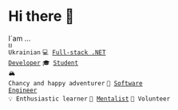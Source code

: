 # Hi there 👋
I`am ...<br>
<code><img alt="Ukraine" src="https://purecatamphetamine.github.io/country-flag-icons/1x1/UA.svg" width="14" height="10"/> Ukrainian</code> 
<code>💻 [Full-stack .NET Developer](https://mineresume.netlify.app/)</code>
<code>🎓 [Student](http://fiot.kpi.ua/fioteng/)</code> <br>
<code>🏔️ Chancy and happy adventurer</code>
<code>💼 [Software Engineer](www.linkedin.com/in/antonmaksymenko)</code><br>
<code>💡 Enthusiastic learner</code>
<code>🙈 [Mentalist](https://en.wikipedia.org/wiki/Mentalism)</code>
<code>📢 Volunteer</code><br>
